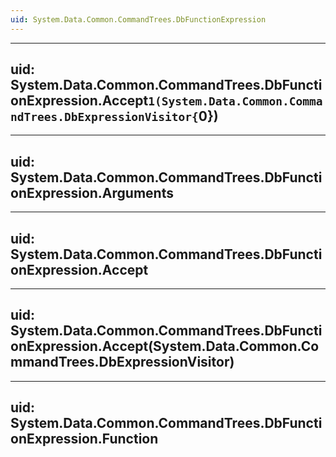 ```yaml
---
uid: System.Data.Common.CommandTrees.DbFunctionExpression
---
```


---
uid: System.Data.Common.CommandTrees.DbFunctionExpression.Accept``1(System.Data.Common.CommandTrees.DbExpressionVisitor{``0})
---

---
uid: System.Data.Common.CommandTrees.DbFunctionExpression.Arguments
---

---
uid: System.Data.Common.CommandTrees.DbFunctionExpression.Accept
---

---
uid: System.Data.Common.CommandTrees.DbFunctionExpression.Accept(System.Data.Common.CommandTrees.DbExpressionVisitor)
---

---
uid: System.Data.Common.CommandTrees.DbFunctionExpression.Function
---
